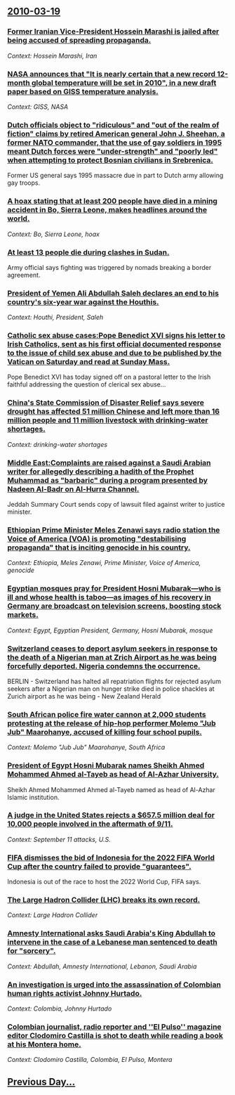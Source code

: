 ## [2010-03-19](/news/2010/03/19/index.md)

### [Former Iranian Vice-President Hossein Marashi is jailed after being accused of spreading propaganda. ](/news/2010/03/19/former-iranian-vice-president-hossein-marashi-is-jailed-after-being-accused-of-spreading-propaganda.md)
_Context: Hossein Marashi, Iran_

### [NASA announces that "It is nearly certain that a new record 12-month global temperature will be set in 2010", in a new draft paper based on GISS temperature analysis. ](/news/2010/03/19/nasa-announces-that-it-is-nearly-certain-that-a-new-record-12-month-global-temperature-will-be-set-in-2010-in-a-new-draft-paper-based-on.md)
_Context: GISS, NASA_

### [Dutch officials object to "ridiculous" and "out of the realm of fiction" claims by retired American general John J. Sheehan, a former NATO commander, that the use of gay soldiers in 1995 meant Dutch forces were "under-strength" and "poorly led" when attempting to protect Bosnian civilians in Srebrenica. ](/news/2010/03/19/dutch-officials-object-to-ridiculous-and-out-of-the-realm-of-fiction-claims-by-retired-american-general-john-j-sheehan-a-former-nato-c.md)
Former US general says 1995 massacre due in part to Dutch army allowing gay troops.

### [A hoax stating that at least 200 people have died in a mining accident in Bo, Sierra Leone, makes headlines around the world. ](/news/2010/03/19/a-hoax-stating-that-at-least-200-people-have-died-in-a-mining-accident-in-bo-sierra-leone-makes-headlines-around-the-world.md)
_Context: Bo, Sierra Leone, hoax_

### [At least 13 people die during clashes in Sudan. ](/news/2010/03/19/at-least-13-people-die-during-clashes-in-sudan.md)
Army official says fighting was triggered by nomads breaking a border agreement.

### [President of Yemen Ali Abdullah Saleh declares an end to his country's six-year war against the Houthis. ](/news/2010/03/19/president-of-yemen-ali-abdullah-saleh-declares-an-end-to-his-country-s-six-year-war-against-the-houthis.md)
_Context: Houthi, President, Saleh_

### [Catholic sex abuse cases:Pope Benedict XVI signs his letter to Irish Catholics, sent as his first official documented response to the issue of child sex abuse and due to be published by the Vatican on Saturday and read at Sunday Mass. ](/news/2010/03/19/catholic-sex-abuse-cases-ppope-benedict-xvi-signs-his-letter-to-irish-catholics-sent-as-his-first-official-documented-response-to-the-issue.md)
Pope Benedict XVI has today signed off on a pastoral letter to the Irish faithful addressing the question of clerical sex abuse&hellip;

### [China's State Commission of Disaster Relief says severe drought has affected 51 million Chinese and left more than 16 million people and 11 million livestock with drinking-water shortages. ](/news/2010/03/19/china-s-state-commission-of-disaster-relief-says-severe-drought-has-affected-51-million-chinese-and-left-more-than-16-million-people-and-11.md)
_Context: drinking-water shortages_

### [Middle East:Complaints are raised against a Saudi Arabian writer for allegedly describing a hadith of the Prophet Muhammad as "barbaric" during a program presented by Nadeen Al-Badr on Al-Hurra Channel. ](/news/2010/03/19/middle-east-pcomplaints-are-raised-against-a-saudi-arabian-writer-for-allegedly-describing-a-hadith-of-the-prophet-muhammad-as-barbaric-du.md)
Jeddah Summary Court sends copy of lawsuit filed against writer to justice minister.

### [Ethiopian Prime Minister Meles Zenawi says radio station the Voice of America (VOA) is  promoting "destabilising propaganda" that is inciting genocide in his country. ](/news/2010/03/19/ethiopian-prime-minister-meles-zenawi-says-radio-station-the-voice-of-america-voa-is-promoting-destabilising-propaganda-that-is-incitin.md)
_Context: Ethiopia, Meles Zenawi, Prime Minister, Voice of America, genocide_

### [Egyptian mosques pray for President Hosni Mubarak&mdash;who is ill and whose health is taboo&mdash;as images of his recovery in Germany are broadcast on television screens, boosting stock markets. ](/news/2010/03/19/egyptian-mosques-pray-for-president-hosni-mubarak-mdash-who-is-ill-and-whose-health-is-taboo-mdash-as-images-of-his-recovery-in-germany-are.md)
_Context: Egypt, Egyptian President, Germany, Hosni Mubarak, mosque_

### [Switzerland ceases to deport asylum seekers in response to the death of a Nigerian man at Zrich Airport as he was being forcefully deported. Nigeria condemns the occurrence. ](/news/2010/03/19/switzerland-ceases-to-deport-asylum-seekers-in-response-to-the-death-of-a-nigerian-man-at-zurich-airport-as-he-was-being-forcefully-deported.md)
BERLIN - Switzerland has halted all repatriation flights for rejected asylum seekers after a Nigerian man on hunger strike died in police shackles at Zurich airport as he was being - New Zealand Herald

### [South African police fire water cannon at 2,000 students protesting at the release of hip-hop performer Molemo "Jub Jub" Maarohanye, accused of killing four school pupils. ](/news/2010/03/19/south-african-police-fire-water-cannon-at-2-000-students-protesting-at-the-release-of-hip-hop-performer-molemo-jub-jub-maarohanye-accused.md)
_Context: Molemo "Jub Jub" Maarohanye, South Africa_

### [President of Egypt Hosni Mubarak names Sheikh Ahmed Mohammed Ahmed al-Tayeb as head of Al-Azhar University. ](/news/2010/03/19/president-of-egypt-hosni-mubarak-names-sheikh-ahmed-mohammed-ahmed-al-tayeb-as-head-of-al-azhar-university.md)
Sheikh Ahmed Mohammed Ahmed al-Tayeb named as head of Al-Azhar Islamic institution.

### [A judge in the United States rejects a $657.5 million deal for 10,000 people involved in the aftermath of 9/11. ](/news/2010/03/19/a-judge-in-the-united-states-rejects-a-657-5-million-deal-for-10-000-people-involved-in-the-aftermath-of-9-11.md)
_Context: September 11 attacks, U.S._

### [FIFA dismisses the bid of Indonesia for the 2022 FIFA World Cup after the country failed to provide "guarantees". ](/news/2010/03/19/fifa-dismisses-the-bid-of-indonesia-for-the-2022-fifa-world-cup-after-the-country-failed-to-provide-guarantees.md)
Indonesia is out of the race to host the 2022 World Cup, FIFA says.

### [The Large Hadron Collider (LHC) breaks its own record. ](/news/2010/03/19/the-large-hadron-collider-lhc-breaks-its-own-record.md)
_Context: Large Hadron Collider_

### [Amnesty International asks Saudi Arabia's King Abdullah to intervene in the case of a Lebanese man sentenced to death for "sorcery". ](/news/2010/03/19/amnesty-international-asks-saudi-arabia-s-king-abdullah-to-intervene-in-the-case-of-a-lebanese-man-sentenced-to-death-for-sorcery.md)
_Context: Abdullah, Amnesty International, Lebanon, Saudi Arabia_

### [An investigation is urged into the assassination of Colombian human rights activist Johnny Hurtado. ](/news/2010/03/19/an-investigation-is-urged-into-the-assassination-of-colombian-human-rights-activist-johnny-hurtado.md)
_Context: Colombia, Johnny Hurtado_

### [Colombian journalist, radio reporter and ''El Pulso'' magazine editor Clodomiro Castilla is shot to death while reading a book at his Montera home. ](/news/2010/03/19/colombian-journalist-radio-reporter-and-el-pulso-magazine-editor-clodomiro-castilla-is-shot-to-death-while-reading-a-book-at-his-monter.md)
_Context: Clodomiro Castilla, Colombia, El Pulso, Montera_

## [Previous Day...](/news/2010/03/18/index.md)


